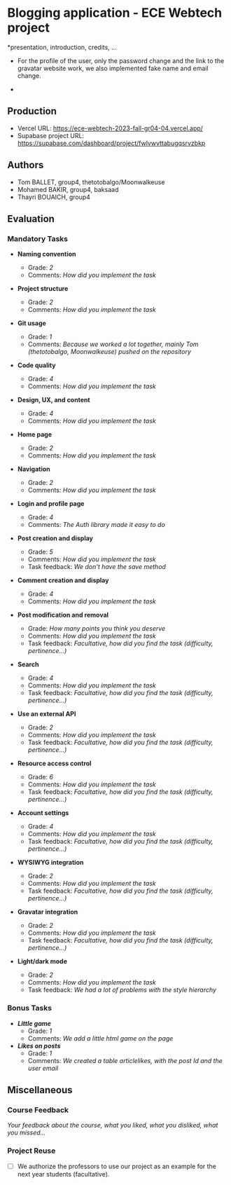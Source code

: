 # Blogging application - ECE Webtech project

*presentation, introduction, credits, ...




- For the profile of the user, only the password change and the link to the gravatar website work, we also implemented fake name and email change.
*

## Production 

- Vercel URL: https://ece-webtech-2023-fall-gr04-04.vercel.app/
- Supabase project URL: https://supabase.com/dashboard/project/fwlvwvttabugqsrvzbkp

## Authors

- Tom BALLET, group4, thetotobalgo/Moonwalkeuse
- Mohamed BAKIR, group4, baksaad
- Thayri BOUAICH, group4

## Evaluation

### Mandatory Tasks

* **Naming convention**
  * Grade: *2*
  * Comments: *How did you implement the task*
* **Project structure**
  * Grade: *2*
  * Comments: *How did you implement the task*
* **Git usage**
  * Grade: *1*
  * Comments: *Because we worked a lot together, mainly Tom (thetotobalgo, Moonwalkeuse) pushed on the repository*
* **Code quality**
  * Grade: *4*
  * Comments: *How did you implement the task*
* **Design, UX, and content**
  * Grade: *4*
  * Comments: *How did you implement the task*

* **Home page**
  * Grade: *2*
  * Comments: *How did you implement the task*
* **Navigation**
  * Grade: *2*
  * Comments: *How did you implement the task*
* **Login and profile page**
  * Grade: *4*
  * Comments: *The Auth library made it easy to do*
* **Post creation and display**
  * Grade: *5*
  * Comments: *How did you implement the task*
  * Task feedback: *We don't have the save method*
* **Comment creation and display**
  * Grade: *4*
  * Comments: *How did you implement the task*
* **Post modification and removal**
  * Grade: *How many points you think you deserve*
  * Comments: *How did you implement the task*
  * Task feedback: *Facultative, how did you find the task (difficulty, pertinence...)*
* **Search**
  * Grade: *4*
  * Comments: *How did you implement the task*
  * Task feedback: *Facultative, how did you find the task (difficulty, pertinence...)*
* **Use an external API**
  * Grade: *2*
  * Comments: *How did you implement the task*
  * Task feedback: *Facultative, how did you find the task (difficulty, pertinence...)*
* **Resource access control**
  * Grade: *6*
  * Comments: *How did you implement the task*
  * Task feedback: *Facultative, how did you find the task (difficulty, pertinence...)*
* **Account settings**
  * Grade: *4*
  * Comments: *How did you implement the task*
  * Task feedback: *Facultative, how did you find the task (difficulty, pertinence...)*
* **WYSIWYG integration**
  * Grade: *2*
  * Comments: *How did you implement the task*
  * Task feedback: *Facultative, how did you find the task (difficulty, pertinence...)*
* **Gravatar integration**
  * Grade: *2*
  * Comments: *How did you implement the task*
  * Task feedback: *Facultative, how did you find the task (difficulty, pertinence...)*
* **Light/dark mode**
  * Grade: *2*
  * Comments: *How did you implement the task*
  * Task feedback: *We had a lot of problems with the style hierarchy*

### Bonus Tasks

* ***Little game***   
  * Grade: *1*
  * Comments: *We add a little html game on the page*
* ***Likes on posts***   
  * Grade: *1*
  * Comments: *We created a table articlelikes, with the post Id and the user email*

## Miscellaneous

### Course Feedback

*Your feedback about the course, what you liked, what you disliked, what you missed...*

### Project Reuse

- [ ] We authorize the professors to use our project as an example for the next year students (facultative).